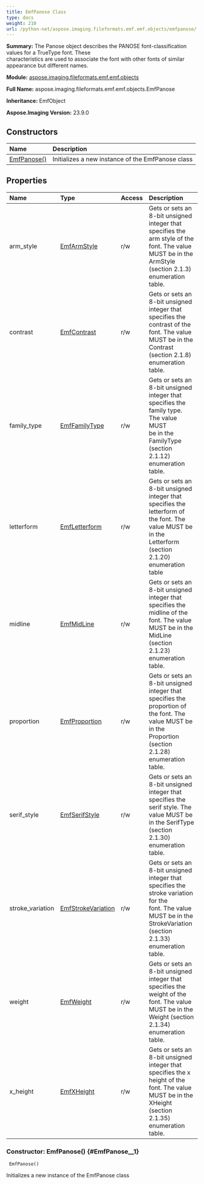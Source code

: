 ```yaml
---
title: EmfPanose Class
type: docs
weight: 210
url: /python-net/aspose.imaging.fileformats.emf.emf.objects/emfpanose/
---
```


**Summary:** The Panose object describes the PANOSE font-classification values for a TrueType font. These <br/>            characteristics are used to associate the font with other fonts of similar appearance but different names.

**Module:** [aspose.imaging.fileformats.emf.emf.objects](/imaging/python-net/aspose.imaging.fileformats.emf.emf.objects/)

**Full Name:** aspose.imaging.fileformats.emf.emf.objects.EmfPanose

**Inheritance:** EmfObject

**Aspose.Imaging Version:** 23.9.0

## **Constructors**
| **Name** | **Description** |
| :- | :- |
| [EmfPanose()](#EmfPanose__1) | Initializes a new instance of the EmfPanose class |
## **Properties**
| **Name** | **Type** | **Access** | **Description** |
| :- | :- | :- | :- |
| arm_style | [EmfArmStyle](/imaging/python-net/aspose.imaging.fileformats.emf.emf.consts/emfarmstyle/) | r/w | Gets or sets an 8-bit unsigned integer that specifies the arm style of the font. The value <br/>            MUST be in the ArmStyle (section 2.1.3) enumeration table. |
| contrast | [EmfContrast](/imaging/python-net/aspose.imaging.fileformats.emf.emf.consts/emfcontrast/) | r/w | Gets or sets an 8-bit unsigned integer that specifies the contrast of the font. The value <br/>            MUST be in the Contrast (section 2.1.8) enumeration table. |
| family_type | [EmfFamilyType](/imaging/python-net/aspose.imaging.fileformats.emf.emf.consts/emffamilytype/) | r/w | Gets or sets an 8-bit unsigned integer that specifies the family type. The value MUST <br/>            be in the FamilyType (section 2.1.12) enumeration table. |
| letterform | [EmfLetterform](/imaging/python-net/aspose.imaging.fileformats.emf.emf.consts/emfletterform/) | r/w | Gets or sets an 8-bit unsigned integer that specifies the letterform of the font. The <br/>            value MUST be in the Letterform (section 2.1.20) enumeration table |
| midline | [EmfMidLine](/imaging/python-net/aspose.imaging.fileformats.emf.emf.consts/emfmidline/) | r/w | Gets or sets an 8-bit unsigned integer that specifies the midline of the font. The value <br/>            MUST be in the MidLine (section 2.1.23) enumeration table. |
| proportion | [EmfProportion](/imaging/python-net/aspose.imaging.fileformats.emf.emf.consts/emfproportion/) | r/w | Gets or sets an 8-bit unsigned integer that specifies the proportion of the font. The <br/>            value MUST be in the Proportion (section 2.1.28) enumeration table. |
| serif_style | [EmfSerifStyle](/imaging/python-net/aspose.imaging.fileformats.emf.emf.consts/emfserifstyle/) | r/w | Gets or sets an 8-bit unsigned integer that specifies the serif style. The value MUST be <br/>            in the SerifType (section 2.1.30) enumeration table. |
| stroke_variation | [EmfStrokeVariation](/imaging/python-net/aspose.imaging.fileformats.emf.emf.consts/emfstrokevariation/) | r/w | Gets or sets an 8-bit unsigned integer that specifies the stroke variation for the <br/>            font. The value MUST be in the StrokeVariation (section 2.1.33) enumeration table. |
| weight | [EmfWeight](/imaging/python-net/aspose.imaging.fileformats.emf.emf.consts/emfweight/) | r/w | Gets or sets an 8-bit unsigned integer that specifies the weight of the font. The value <br/>            MUST be in the Weight (section 2.1.34) enumeration table. |
| x_height | [EmfXHeight](/imaging/python-net/aspose.imaging.fileformats.emf.emf.consts/emfxheight/) | r/w | Gets or sets an 8-bit unsigned integer that specifies the x height of the font. The value <br/>            MUST be in the XHeight (section 2.1.35) enumeration table. |


### Constructor: EmfPanose() {#EmfPanose__1}


```
 EmfPanose() 
```

Initializes a new instance of the EmfPanose class

